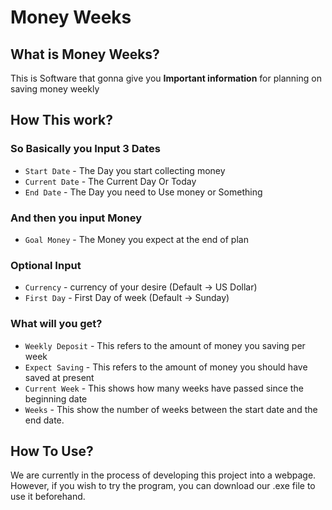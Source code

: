 # Money Weeks
## What is Money Weeks?
This is Software that gonna give you **Important information** for planning on saving money weekly
## How This work?
### So Basically you Input 3 Dates
* `Start Date` - The Day you start collecting money
* `Current Date` - The Current Day Or Today
* `End Date` - The Day you need to Use money or Something
### And then you input Money
* `Goal Money` - The Money you expect at the end of plan
### Optional Input
* `Currency` - currency of your desire (Default -> US Dollar)
* `First Day` - First Day of week (Default -> Sunday)
### What will you get?
* `Weekly Deposit` - This refers to the amount of money you saving per week
* `Expect Saving` - This refers to the amount of money you should have saved at present
* `Current Week` - This shows how many weeks have passed since the beginning date
* `Weeks` - This show the number of weeks between the start date and the end date.
## How To Use?
We are currently in the process of developing this project into a webpage.  
However, if you wish to try the program, you can download our .exe file to use it beforehand.
